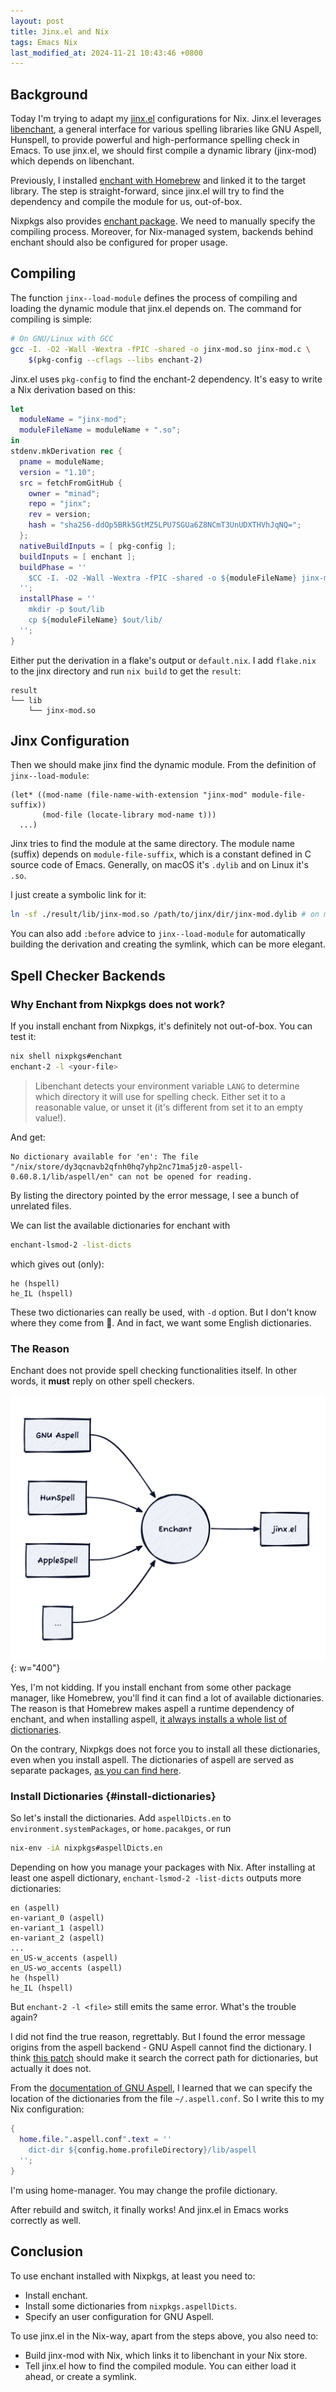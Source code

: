 ```yaml
---
layout: post
title: Jinx.el and Nix
tags: Emacs Nix
last_modified_at: 2024-11-21 10:43:46 +0800
---
```


## Background

Today I'm trying to adapt my [jinx.el](https://github.com/minad/jinx) configurations for Nix. Jinx.el leverages
[libenchant](https://abiword.github.io/enchant/), a general interface for various spelling libraries like GNU Aspell,
Hunspell, to provide powerful and high-performance spelling check in Emacs. To
use jinx.el, we should first compile a dynamic library (jinx-mod) which depends
on libenchant.

Previously, I installed [enchant with Homebrew](https://formulae.brew.sh/formula/enchant) and linked it to the target
library. The step is straight-forward, since jinx.el will try to find the
dependency and compile the module for us, out-of-box.

Nixpkgs also provides [enchant package](https://search.nixos.org/packages?channel=unstable&query=enchant). We need to manually specify the compiling
process. Moreover, for Nix-managed system, backends behind enchant should also
be configured for proper usage.


## Compiling

The function `jinx--load-module` defines the process of compiling and loading
the dynamic module that jinx.el depends on. The command for compiling is simple:

```sh
# On GNU/Linux with GCC
gcc -I. -O2 -Wall -Wextra -fPIC -shared -o jinx-mod.so jinx-mod.c \
    $(pkg-config --cflags --libs enchant-2)
```

Jinx.el uses `pkg-config` to find the enchant-2 dependency. It's easy to write a
Nix derivation based on this:

```nix
let
  moduleName = "jinx-mod";
  moduleFileName = moduleName + ".so";
in
stdenv.mkDerivation rec {
  pname = moduleName;
  version = "1.10";
  src = fetchFromGitHub {
    owner = "minad";
    repo = "jinx";
    rev = version;
    hash = "sha256-ddOp5BRk5GtMZ5LPU7SGUa6Z8NCmT3UnUDXTHVhJqNQ=";
  };
  nativeBuildInputs = [ pkg-config ];
  buildInputs = [ enchant ];
  buildPhase = ''
    $CC -I. -O2 -Wall -Wextra -fPIC -shared -o ${moduleFileName} jinx-mod.c $($PKG_CONFIG --cflags --libs enchant-2)
  '';
  installPhase = ''
    mkdir -p $out/lib
    cp ${moduleFileName} $out/lib/
  '';
}
```

Either put the derivation in a flake's output or `default.nix`. I add
`flake.nix` to the jinx directory and run `nix build` to get the `result`:

```text
result
└── lib
    └── jinx-mod.so
```


## Jinx Configuration

Then we should make jinx find the dynamic module. From the definition of
`jinx--load-module`:

```emacs-lisp
(let* ((mod-name (file-name-with-extension "jinx-mod" module-file-suffix))
       (mod-file (locate-library mod-name t)))
  ...)
```

Jinx tries to find the module at the same directory. The module name (suffix)
depends on `module-file-suffix`, which is a constant defined in C source code of
Emacs. Generally, on macOS it's `.dylib` and on Linux it's `.so`.

I just create a symbolic link for it:

```sh
ln -sf ./result/lib/jinx-mod.so /path/to/jinx/dir/jinx-mod.dylib # on macOS
```

You can also add `:before` advice to `jinx--load-module` for automatically
building the derivation and creating the symlink, which can be more elegant.


## Spell Checker Backends


### Why Enchant from Nixpkgs does not work?

If you install enchant from Nixpkgs, it's definitely not out-of-box. You can
test it:

```sh
nix shell nixpkgs#enchant
enchant-2 -l <your-file>
```

> Libenchant detects your environment variable `LANG` to determine which directory
> it will use for spelling check. Either set it to a reasonable value, or unset it
> (it's different from set it to an empty value!).

And get:

```text
No dictionary available for 'en': The file "/nix/store/dy3qcnavb2qfnh0hq7yhp2nc71ma5jz0-aspell-0.60.8.1/lib/aspell/en" can not be opened for reading.
```

By listing the directory pointed by the error message, I see a bunch of
unrelated files.

We can list the available dictionaries for enchant with

```sh
enchant-lsmod-2 -list-dicts
```

which gives out (only):

```text
he (hspell)
he_IL (hspell)
```

These two dictionaries can really be used, with `-d` option. But I don't know
where they come from 🥲. And in fact, we want some English dictionaries.


### The Reason

Enchant does not provide spell checking functionalities itself. In other words,
it **must** reply on other spell checkers.

![Jinx Enchant Architecture](/assets/img/2024-07-20-jinx-enchant-architecture.png){: w="400"}

Yes, I'm not kidding. If you install enchant from some other package manager,
like Homebrew, you'll find it can find a lot of available dictionaries. The
reason is that Homebrew makes aspell a runtime dependency of enchant, and when
installing aspell, [it always installs a whole list of dictionaries](https://github.com/Homebrew/homebrew-core/blob/e1fc85992ddf0f980b910a9aee9d16718f92fa37/Formula/a/aspell.rb#L22-L554).

On the contrary, Nixpkgs does not force you to install all these dictionaries,
even when you install aspell. The dictionaries of aspell are served as separate
packages, [as you can find here](https://search.nixos.org/packages?channel=unstable&query=aspellDicts).


### Install Dictionaries {#install-dictionaries}

So let's install the dictionaries. Add `aspellDicts.en` to
`environment.systemPackages`, or `home.pacakges`, or run

```sh
nix-env -iA nixpkgs#aspellDicts.en
```

Depending on how you manage your packages with Nix. After installing at least
one aspell dictionary, `enchant-lsmod-2 -list-dicts` outputs more dictionaries:

```text
en (aspell)
en-variant_0 (aspell)
en-variant_1 (aspell)
en-variant_2 (aspell)
...
en_US-w_accents (aspell)
en_US-wo_accents (aspell)
he (hspell)
he_IL (hspell)
```

But `enchant-2 -l <file>` still emits the same error. What's the trouble again?

I did not find the true reason, regrettably. But I found the error message
origins from the aspell backend ‐ GNU Aspell cannot find the dictionary. I think
[this patch](https://github.com/NixOS/nixpkgs/blob/ad0b5eed1b6031efaed382844806550c3dcb4206/pkgs/development/libraries/aspell/default.nix#L30) should make it search the correct path for dictionaries, but actually
it does not.

From the [documentation of GNU Aspell](http://aspell.net/0.50-doc/man-html/4_Customizing.html#SECTION00510000000000000000), I learned that we can specify the location
of the dictionaries from the file `~/.aspell.conf`. So I write this to my Nix
configuration:

```nix
{
  home.file.".aspell.conf".text = ''
    dict-dir ${config.home.profileDirectory}/lib/aspell
  '';
}
```

I'm using home-manager. You may change the profile dictionary.

After rebuild and switch, it finally works! And jinx.el in Emacs works correctly
as well.


## Conclusion

To use enchant installed with Nixpkgs, at least you need to:

-   Install enchant.
-   Install some dictionaries from `nixpkgs.aspellDicts`.
-   Specify an user configuration for GNU Aspell.

To use jinx.el in the Nix-way, apart from the steps above, you also need to:

-   Build jinx-mod with Nix, which links it to libenchant in your Nix store.
-   Tell jinx.el how to find the compiled module. You can either load it ahead, or
    create a symlink.
